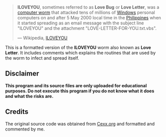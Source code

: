  

> **ILOVEYOU**, sometimes referred to as **Love Bug** or **Love Letter**, was a
> [computer worm](https://en.wikipedia.org/wiki/Computer_worm) that attacked tens of millions of [Windows](https://en.wikipedia.org/wiki/Microsoft_Windows) personal computers on
> and after 5 May 2000 local time in the [Philippines](https://en.wikipedia.org/wiki/Philippines) when it started spreading
> as an email message with the subject line "ILOVEYOU" and the attachment
> "LOVE-LETTER-FOR-YOU.txt.vbs".
>
> — Wikipedia, [ILOVEYOU](https://en.wikipedia.org/wiki/ILOVEYOU)

This is a formatted version of the **ILOVEYOU** worm also known as **Love Letter**. It includes comments which explains the routines that are used by
the worm to infect and spread itself.

## Disclaimer

**This program and its source files are only uploaded for educational purposes. Do not execute this program if you do not know what it does and what the risks are.**

## Credits

The original source code was obtained from [Cexx.org](http://www.cexx.org/loveletter.htm) and formatted and commented by me.
